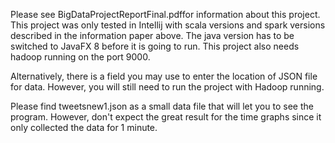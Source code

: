 Please see BigDataProjectReportFinal.pdffor information about this project. 
This project was only tested in Intellij with scala versions and spark versions described in the information paper above. 
The java version has to be switched to JavaFX 8 before it is going to run. This project also needs hadoop running on the port 9000.

Alternatively, there is a field you may use to enter the location of JSON file for data. However, you will still need to run the project with Hadoop running. 

Please find tweetsnew1.json as a small data file that will let you to see the program. However, don't expect the great result for the time graphs since it only collected the data for 1 minute.
